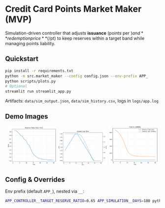 
# Credit Card Points Market Maker (MVP)

Simulation-driven controller that adjusts **issuance** (points per $) and **redemption price** ($/pt) to keep reserves within a target band while managing points liability.

## Quickstart
```bash
pip install -r requirements.txt
python -m src.market_maker --config config.json --env-prefix APP_
python scripts/plots.py
# Optional
streamlit run streamlit_app.py
```
Artifacts: `data/sim_output.json`, `data/sim_history.csv`, logs in `logs/app.log`

## Demo Images
<p align="center">
  <img src="assets/reserve_ratio.png" width="32%" />
  <img src="assets/quotes.png" width="32%" />
  <img src="assets/cash_liability.png" width="32%" />
</p>

## Config & Overrides
Env prefix (default `APP_`), nested via `__`:
```bash
APP_CONTROLLER__TARGET_RESERVE_RATIO=0.65 APP_SIMULATION__DAYS=180 python -m src.market_maker --config config.json
```
